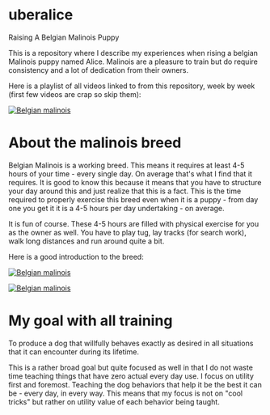 # uberalice

Raising A Belgian Malinois Puppy

This is a repository where I describe my experiences when rising a belgian Malinois puppy named Alice. Malinois are a pleasure to train but do require consistency and a lot of dedication from their owners. 

Here is a playlist of all videos linked to from this repository, week by week (first few videos are crap so skip them): 

[![Belgian malinois](https://img.youtube.com/vi/W_d81uTRP1c/0.jpg)](https://www.youtube.com/watch?v=W_d81uTRP1c&list=PLOqygfz5v1hawka1qnALMBrdocXFgJmDd)

# About the malinois breed

Belgian Malinois is a working breed. This means it requires at least 4-5 hours of your time - every single day. On average that's what I find that it requires. It is good to know this because it means that you have to structure your day around this and just realize that this is a fact. This is the time required to properly exercise this breed even when it is a puppy - from day one you get it it is a 4-5 hours per day undertaking - on average. 

It is fun of course. These 4-5 hours are filled with physical exercise for you as the owner as well. You have to play tug, lay tracks (for search work), walk long distances and run around quite a bit. 

Here is a good introduction to the breed:

[![Belgian malinois](https://img.youtube.com/vi/dkNzu6CSt8M/0.jpg)](https://www.youtube.com/watch?v=dkNzu6CSt8M)

[![Belgian malinois](https://img.youtube.com/vi/3PV1B0OCMY8/0.jpg)](https://www.youtube.com/watch?v=3PV1B0OCMY8)

# My goal with all training
To produce a dog that willfully behaves exactly as desired in all situations that it can encounter during its lifetime. 

This is a rather broad goal but quite focused as well in that I do not waste time teaching things that have zero actual every day use. I focus on utility first and foremost. Teaching the dog behaviors that help it be the best it can be - every day, in every way. This means that my focus is not on "cool tricks" but rather on utility value of each behavior being taught. 
